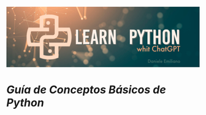 <p align="center">
  <img src="../src/Learn-python.png">
</p>


# ***Guía de Conceptos Básicos de Python***